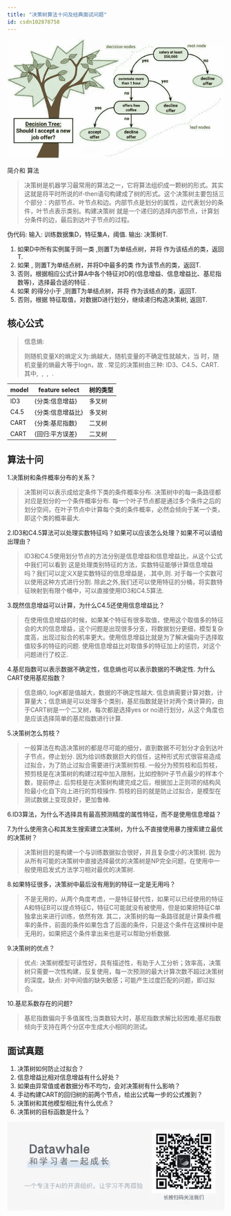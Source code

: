 ```yaml
---
title: "决策树算法十问及经典面试问题"
id: csdn102878758
---
```


![640?wx_fmt=jpeg](../img/766e5f3abc4a8d281092837d0a6914de.png)

简介和 算法

> 决策树是机器学习最常用的算法之一，它将算法组织成一颗树的形式。其实这就是将平时所说的if-then语句构建成了树的形式。这个决策树主要包括三个部分：内部节点、叶节点和边。内部节点是划分的属性，边代表划分的条件，叶节点表示类别。构建决策树 就是一个递归的选择内部节点，计算划分条件的边，最后到达叶子节点的过程。

伪代码: 输入: 训练数据集D，特征集A，阈值. 输出: 决策树T.

1.  如果D中所有实例属于同一类 ,则置T为单结点树，并将 作为该结点的类，返回T.
2.  如果 , 则置T为单结点树，并将D中最多的类 作为该节点的类，返回T.
3.  否则，根据相应公式计算A中各个特征对D的(信息增益、信息增益比、基尼指数等)，选择最合适的特征 .
4.  如果 的得分小于 ,则置T为单结点树，并将 作为该结点的类，返回T.
5.  否则，根据 特征取值，对数据D进行划分，继续递归构造决策树, 返回T.

## 核心公式

> 信息熵:
> 
> 则随机变量X的熵定义为:熵越大，随机变量的不确定性就越大，当 时，随机变量的熵最大等于logn，故 . 常见的决策树由三种: ID3、C4.5、CART. 其中,  ,  ,  .

| model | feature select | 树的类型 |
| --- | --- | --- |
| ID3 | {分类:信息增益} | 多叉树 |
| C4.5 | {分类:信息增益比} | 多叉树 |
| CART | {分类:基尼指数} | 二叉树 |
| CART | {回归:平方误差} | 二叉树 |

## 算法十问

1.决策树和条件概率分布的关系？

> 决策树可以表示成给定条件下类的条件概率分布. 决策树中的每一条路径都对应是划分的一个条件概率分布. 每一个叶子节点都是通过多个条件之后的划分空间，在叶子节点中计算每个类的条件概率，必然会倾向于某一个类，即这个类的概率最大.

2.ID3和C4.5算法可以处理实数特征吗？如果可以应该怎么处理？如果不可以请给出理由？

> ID3和C4.5使用划分节点的方法分别是信息增益和信息增益比，从这个公式中我们可以看到 这是处理类别特征的方法，实数特征能够计算信息增益吗？我们可以定义X是实数特征的信息增益是，.其中,则. 对于每一个实数可以使用这种方式进行分割. 除此之外,我们还可以使用特征的分桶，将实数特征映射到有限个桶中，可以直接使用ID3和C4.5算法.

3.既然信息增益可以计算，为什么C4.5还使用信息增益比？

> 在使用信息增益的时候，如果某个特征有很多取值，使用这个取值多的特征会的大的信息增益，这个问题是出现很多分支，将数据划分更细，模型复杂度高，出现过拟合的机率更大。使用信息增益比就是为了解决偏向于选择取值较多的特征的问题. 使用信息增益比对取值多的特征加上的惩罚，对这个问题进行了校正.

4.基尼指数可以表示数据不确定性，信息熵也可以表示数据的不确定性. 为什么CART使用基尼指数？

> 信息熵0, logK都是值越大，数据的不确定性越大. 信息熵需要计算对数，计算量大；信息熵是可以处理多个类别，基尼指数就是针对两个类计算的，由于CART树是一个二叉树，每次都是选择yes or no进行划分，从这个角度也是应该选择简单的基尼指数进行计算.

5.决策树怎么剪枝？

> 一般算法在构造决策树的都是尽可能的细分，直到数据不可划分才会到达叶子节点，停止划分. 因为给训练数据巨大的信任，这种形式形式很容易造成过拟合，为了防止过拟合需要进行决策树剪枝. 一般分为预剪枝和后剪枝，预剪枝是在决策树的构建过程中加入限制，比如控制叶子节点最少的样本个数，提前停止. 后剪枝是在决策树构建完成之后，根据加上正则项的结构风险最小化自下向上进行的剪枝操作. 剪枝的目的就是防止过拟合，是模型在测试数据上变现良好，更加鲁棒.

6.ID3算法，为什么不选择具有最高预测精度的属性特征，而不是使用信息增益？

7.为什么使用贪心和其发生搜索建立决策树，为什么不直接使用暴力搜索建立最优的决策树？

> 决策树目的是构建一个与训练数据拟合很好，并且复杂度小的决策树. 因为从所有可能的决策树中直接选择最优的决策树是NP完全问题，在使用中一般使用启发式方法学习相对最优的决策树.

8.如果特征很多，决策树中最后没有用到的特征一定是无用吗？

> 不是无用的，从两个角度考虑，一是特征替代性，如果可以已经使用的特征A和特征B可以提点特征C，特征C可能就没有被使用，但是如果把特征C单独拿出来进行训练，依然有效. 其二，决策树的每一条路径就是计算条件概率的条件，前面的条件如果包含了后面的条件，只是这个条件在这棵树中是无用的，如果把这个条件拿出来也是可以帮助分析数据.

9.决策树的优点？

> 优点: 决策树模型可读性好，具有描述性，有助于人工分析；效率高，决策树只需要一次性构建，反复使用，每一次预测的最大计算次数不超过决策树的深度。缺点: 对中间值的缺失敏感；可能产生过度匹配的问题，即过拟合。

10.基尼系数存在的问题?

> 基尼指数偏向于多值属性;当类数较大时，基尼指数求解比较困难;基尼指数倾向于支持在两个分区中生成大小相同的测试。

## 面试真题

1.  决策树如何防止过拟合？
2.  信息增益比相对信息增益有什么好处？
3.  如果由异常值或者数据分布不均匀，会对决策树有什么影响？
4.  手动构建CART的回归树的前两个节点，给出公式每一步的公式推到？
5.  决策树和其他模型相比有什么优点？
6.  决策树的目标函数是什么？

![640?wx_fmt=other](../img/87cd3bf7c783f87f52080d88638afb5d.png)